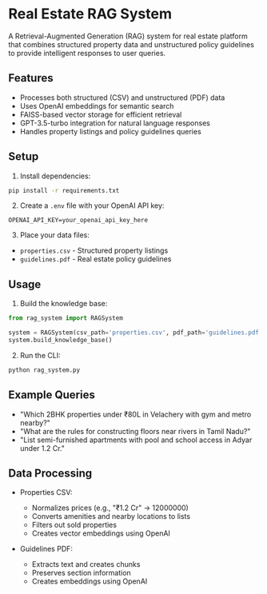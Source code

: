 # Real Estate RAG System

A Retrieval-Augmented Generation (RAG) system for real estate platform that combines structured property data and unstructured policy guidelines to provide intelligent responses to user queries.

## Features

- Processes both structured (CSV) and unstructured (PDF) data
- Uses OpenAI embeddings for semantic search
- FAISS-based vector storage for efficient retrieval
- GPT-3.5-turbo integration for natural language responses
- Handles property listings and policy guidelines queries

## Setup

1. Install dependencies:
```bash
pip install -r requirements.txt
```

2. Create a `.env` file with your OpenAI API key:
```
OPENAI_API_KEY=your_openai_api_key_here
```

3. Place your data files:
- `properties.csv` - Structured property listings
- `guidelines.pdf` - Real estate policy guidelines

## Usage

1. Build the knowledge base:
```python
from rag_system import RAGSystem

system = RAGSystem(csv_path='properties.csv', pdf_path='guidelines.pdf')
system.build_knowledge_base()
```

2. Run the CLI:
```python
python rag_system.py
```

## Example Queries

- "Which 2BHK properties under ₹80L in Velachery with gym and metro nearby?"
- "What are the rules for constructing floors near rivers in Tamil Nadu?"
- "List semi-furnished apartments with pool and school access in Adyar under 1.2 Cr."

## Data Processing

- Properties CSV:
  - Normalizes prices (e.g., "₹1.2 Cr" → 12000000)
  - Converts amenities and nearby locations to lists
  - Filters out sold properties
  - Creates vector embeddings using OpenAI

- Guidelines PDF:
  - Extracts text and creates chunks
  - Preserves section information
  - Creates embeddings using OpenAI
